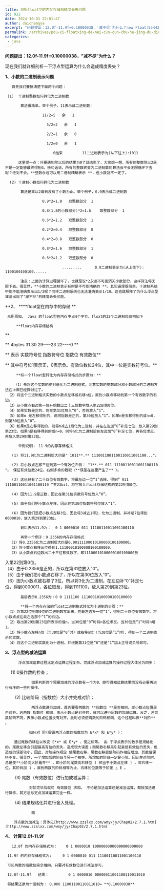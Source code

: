 ```yaml
---
title: 剖析float型的内存存储和精度丢失问题
id: 922
date: 2024-10-31 22:01:47
author: daichangya
excerpt: "问题提出：12.0f-11.9f=0.10000038，'减不尽'为什么？new Float(55442.345)输出55442.344为什么？（单精度浮点型有效位数七位，整数占五位故小数后二位无效；双精度有效位十六位）。本文将剖析浮点型运算精度丢失的原因：1、小数的二进制表示原理"
permalink: /archives/pou-xi-floatxing-de-nei-cun-cun-chu-he-jing-du-diu-shi-wen-ti/
categories:
 - java
---
```




**问题提出：12.0f-11.9f=0.10000038，"减不尽"为什么？**

现在我们就详细剖析一下浮点型运算为什么会造成精度丢失？

**1、小数的二进制表示问题**

       首先我们要搞清楚下面两个问题：

     (1)  十进制整数如何转化为二进制数

           算法很简单。举个例子，11表示成二进制数：

                     11/2=5   余   1

                       5/2=2   余   1

                       2/2=1   余   0

                       1/2=0   余   1

                          0结束         11二进制表示为(从下往上):1011

          这里提一点：只要遇到除以后的结果为0了就结束了，大家想一想，所有的整数除以2是不是一定能够最终得到0。换句话说，所有的整数转变为二进制数的算法会不会无限循环下去呢？绝对不会，**整数永远可以用二进制精确表示 **，但小数就不一定了。

      (2) 十进制小数如何转化为二进制数

           算法是乘以2直到没有了小数为止。举个例子，0.9表示成二进制数

                     0.9*2=1.8   取整数部分  1

                     0.8(1.8的小数部分)*2=1.6    取整数部分  1

                     0.6*2=1.2   取整数部分  1

                     0.2*2=0.4   取整数部分  0

                     0.4*2=0.8   取整数部分  0

                     0.8*2=1.6   取整数部分  1

                     0.6*2=1.2   取整数部分  0

                              .........      0.9二进制表示为(从上往下): 1100100100100......

           注意：上面的计算过程循环了，也就是说*2永远不可能消灭小数部分，这样算法将无限下去。很显然，**小数的二进制表示有时是不可能精确的 **。其实道理很简单，十进制系统中能不能准确表示出1/3呢？同样二进制系统也无法准确表示1/10。这也就解释了为什么浮点型减法出现了"减不尽"的精度丢失问题。

**2、 ****float型在内存中的存储 **

     众所周知、 Java 的float型在内存中占4个字节。float的32个二进制位结构如下

         **float内存存储结构     
**

**                 4bytes          31                  30            29----23        22----0         **

**                        表示       实数符号位      指数符号位        指数位          有效数位**

**        其中符号位1表示正，0表示负。有效位数位24位，其中一位是实数符号位。**

         **将一个float型转化为内存存储格式的步骤为：**

        （1）先将这个实数的绝对值化为二进制格式，注意实数的整数部分和小数部分的二进制方法在上面已经探讨过了。   
     （2）将这个二进制格式实数的小数点左移或右移n位，直到小数点移动到第一个有效数字的右边。   
     （3）从小数点右边第一位开始数出二十三位数字放入第22到第0位。   
     （4）如果实数是正的，则在第31位放入“0”，否则放入“1”。   
     （5）如果n 是左移得到的，说明指数是正的，第30位放入“1”。如果n是右移得到的或n=0，则第30位放入“0”。   
     （6）如果n是左移得到的，则将n减去1后化为二进制，并在左边加“0”补足七位，放入第29到第23位。如果n是右移得到的或n=0，则将n化为二进制后在左边加“0”补足七位，再各位求反，再放入第29到第23位。

          举例说明： 11.9的内存存储格式

       (1) 将11.9化为二进制后大约是" 1011**.** 1110011001100110011001100..."。

       (2) 将小数点左移三位到第一个有效位右侧： "1**.** 011 11100110011001100110 "。 保证有效位数24位，右侧多余的截取（**误差在这里产生了** ）。

       (3) 这已经有了二十四位有效数字，将最左边一位“1”去掉，得到“ 011 11100110011001100110 ”共23bit。将它放入float存储结构的第22到第0位。

       (4) 因为11.9是正数，因此在第31位实数符号位放入“0”。

       (5) 由于我们把小数点左移，因此在第30位指数符号位放入“1”。

       (6) 因为我们是把小数点左移3位，因此将3减去1得2，化为二进制，并补足7位得到0000010，放入第29到第23位。

           最后表示11.9为：  0 1 0000010 011 11100110011001100110

           再举一个例子：0.2356的内存存储格式  
      （1）将0.2356化为二进制后大约是0.00111100010100000100100000。   
      （2）将小数点右移三位得到1.11100010100000100100000。   
      （3）从小数点右边数出二十三位有效数字，即11100010100000100100000放  
入第22到第0位。   
      （4）由于0.2356是正的，所以在第31位放入“0”。   
      （5）由于我们把小数点右移了，所以在第30位放入“0”。   
      （6）因为小数点被右移了3位，所以将3化为二进制，在左边补“0”补足七  
位，得到0000011，各位取反，得到1111100，放入第29到第23位。   

           最后表示0.2356为：0 0 1111100 11100010100000100100000

           **将一个内存存储的float二进制格式转化为十进制的步骤：**   
     （1）将第22位到第0位的二进制数写出来，在最左边补一位“1”，得到二十四位有效数字。将小数点点在最左边那个“1”的右边。   
     （2）取出第29到第23位所表示的值n。当30位是“0”时将n各位求反。当30位是“1”时将n增1。   
     （3）将小数点左移n位（当30位是“0”时）或右移n位（当30位是“1”时），得到一个二进制表示的实数。   
     （4）将这个二进制实数化为十进制，并根据第31位是“0”还是“1”加上正号或负号即可。

**3、浮点型的减法运算**

          浮点加减运算过程比定点运算过程复杂。完成浮点加减运算的操作过程大体分为四步：     
 　  (1) 0操作数的检查；

                如果判断两个需要加减的浮点数有一个为0，即可得知运算结果而没有必要再进行有序的一些列操作。 

　 　(2) 比较阶码（指数位）大小并完成对阶；

                两浮点数进行加减，首先要看两数的 **指数位 **是否相同，即小数点位置是否对齐。若两数 指数位 相同，表示小数点是对齐的，就可以进行尾数的加减运算。反之，若两数阶码不同，表示小数点位置没有对齐，此时必须使两数的阶码相同，这个过程叫做**对阶** 。

               如何对 阶(假设两浮点数的指数位为 E*x* 和 E*y* )：

        通过尾数的移位以改变 E*x* 或 E*y* ，使之相等。 由 于浮点表示的数多是规格化的，尾数左移会引起最高有位的丢失，造成很大误差；而尾数右移虽引起最低有效位的丢失，但造成的误差较小，因此，对阶操作规定 使尾数右移，尾数右移后使阶码作相应增加，其数值保持不变。很显然，一个增加后的阶码与另一个相等，所增加的阶码一定是小阶。因此在对阶时，总是使**小阶向大阶看齐** ，即小阶的尾数向右移位 ( 相当于小数点左移 ) ，每右移一位，其阶码加 1 ，直到两数的阶码相等为止，右移的位数等于阶差 △ E 。   
　　 (3) 尾数（有效数位）进行加或减运算；

               对阶完毕后就可 有效数位 求和。 不论是加法运算还是减法运算，都按加法进行操作，其方法与定点加减运算完全一样。   
　　 (4) 结果规格化并进行舍入处理。

                略

        浮点数的加减法：具体见[http://www.zzslxx.com/wmy/jy/Chap02/2.7.1.htm](http://www.zzslxx.com/wmy/jy/Chap02/2.7.1.htm)

**4、 计算12.0f-11.9f**

       12.0f 的内存存储格式为：    0 1 0000010 10000000000000000000000     

     11.9f 的内存存储格式为:     0 1 0000010 011 11100110011001100110

     可见两数的指数位完全相同，只要对有效数位进行减法即可。

     12.0f-11.9f   结果：         0 1 0000010 00000011001100110011010

     将结果还原为十进制为： 0.000 11001100110011010= **0.10000038**
